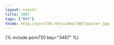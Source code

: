 ```yaml
--- 
layout: sieutv
title: 3487
tags: ["003"]
thumb: http://porn720.net/video/3487/poster.jpg
---
```

{% include porn720 key="3487" %} 
